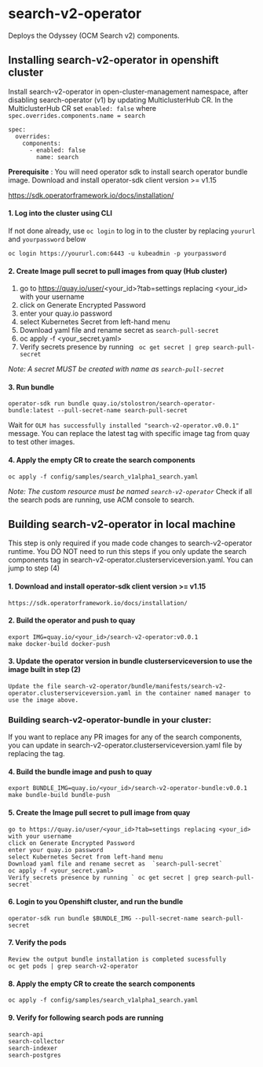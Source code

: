 # search-v2-operator
Deploys the Odyssey (OCM Search v2) components. 

## Installing search-v2-operator in openshift cluster

Install search-v2-operator in open-cluster-management namespace, after disabling search-operator (v1) by updating MulticlusterHub CR. In the MulticlusterHub CR set `enabled: false` where `spec.overrides.components.name = search`
```
spec:
  overrides:
    components:
      - enabled: false
        name: search
```        

**Prerequisite** :  You will need operator sdk to install search operator bundle image. Download and install operator-sdk client version  >= v1.15

<https://sdk.operatorframework.io/docs/installation/>

#### 1. Log into the cluster using CLI
If not done already, use `oc login` to log in to the cluster by replacing `yoururl` and `yourpassword` below
```
oc login https://yoururl.com:6443 -u kubeadmin -p yourpassword
```
#### 2. Create Image pull secret to pull images from quay (Hub cluster)

1. go to https://quay.io/user/<your_id>?tab=settings replacing <your_id>  with your username
1. click on Generate Encrypted Password
1. enter your quay.io password
1. select Kubernetes Secret from left-hand menu
1. Download yaml file and rename secret as  `search-pull-secret`
1. oc apply -f <your_secret.yaml>
1. Verify secrets presence by running ` oc get secret | grep search-pull-secret`

_Note: A secret MUST be created with name as `search-pull-secret`_
#### 3. Run bundle
```
operator-sdk run bundle quay.io/stolostron/search-operator-bundle:latest --pull-secret-name search-pull-secret
```

Wait for `OLM has successfully installed "search-v2-operator.v0.0.1"` message.
You can replace the latest tag with specific image tag from quay to test other images.

#### 4. Apply the empty CR to create the search components
```
oc apply -f config/samples/search_v1alpha1_search.yaml
```
_Note: The custom resource must be named  `search-v2-operator`_
Check if all the search pods are running, use ACM console to search.

## Building search-v2-operator in local machine

This step is only required if you made code changes to search-v2-operator runtime. You DO NOT need to run this steps if you only update the search components tag in search-v2-operator.clusterserviceversion.yaml. You can jump to step (4)

#### 1. Download and install operator-sdk client version >= v1.15

    https://sdk.operatorframework.io/docs/installation/

#### 2. Build the operator and push to quay

    export IMG=quay.io/<your_id>/search-v2-operator:v0.0.1
    make docker-build docker-push

#### 3. Update the operator version in bundle clusterserviceversion to use the image built in step (2)

    Update the file search-v2-operator/bundle/manifests/search-v2-operator.clusterserviceversion.yaml in the container named manager to use the image above.

### **Building search-v2-operator-bundle in your cluster:**

If you want to replace any PR images for any of the search components, you can update in search-v2-operator.clusterserviceversion.yaml file by replacing the tag.

#### 4. Build the bundle image and push to quay

    export BUNDLE_IMG=quay.io/<your_id>/search-v2-operator-bundle:v0.0.1
    make bundle-build bundle-push 

#### 5. Create the Image pull secret to pull image from quay

    go to https://quay.io/user/<your_id>?tab=settings replacing <your_id> with your username
    click on Generate Encrypted Password
    enter your quay.io password
    select Kubernetes Secret from left-hand menu
    Download yaml file and rename secret as  `search-pull-secret`
    oc apply -f <your_secret.yaml>
    Verify secrets presence by running ` oc get secret | grep search-pull-secret`

#### 6. Login to you Openshift cluster, and run the bundle

    operator-sdk run bundle $BUNDLE_IMG --pull-secret-name search-pull-secret

#### 7. Verify the pods

    Review the output bundle installation is completed sucessfully
    oc get pods | grep search-v2-operator

#### 8. Apply the empty CR to create the search components

    oc apply -f config/samples/search_v1alpha1_search.yaml

#### 9. Verify for following search pods are running

    search-api
    search-collector
    search-indexer
    search-postgres
